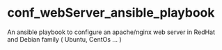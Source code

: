 # conf_webServer_ansible_playbook
An ansible playbook to configure an apache/nginx web server in RedHat and Debian family ( Ubuntu, CentOs ... )
